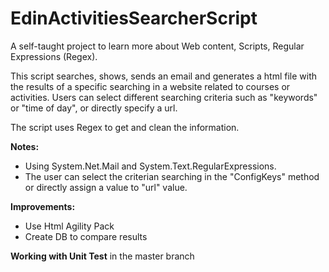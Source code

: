# EdinActivitiesSearcherScript
A self-taught project to learn more about Web content, Scripts, Regular Expressions (Regex).

This script searches, shows, sends an email and generates a html file with the results of a specific searching in a website related to courses or activities. 
Users can select different searching criteria such as "keywords" or "time of day", or directly specify a url.

The script uses Regex to get and clean the information.

**Notes:**
 
- Using System.Net.Mail and System.Text.RegularExpressions.
- The user can select the criterian searching in the "ConfigKeys" method or directly assign a value to "url" value.

**Improvements:**

- Use Html Agility Pack
- Create DB to compare results

**Working with Unit Test** in the master branch


